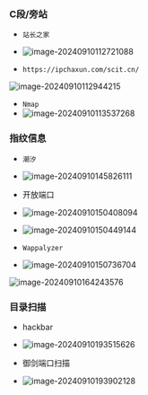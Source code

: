 ### C段/旁站

- `站长之家`
- ![image-20240910112721088](C:/Users/24937/Desktop/%E5%AD%A6%E4%B9%A0/%E7%AC%94%E8%AE%B0/assets/image-20240910112721088.png)

- `https://ipchaxun.com/scit.cn/`

![image-20240910112944215](C:/Users/24937/Desktop/%E5%AD%A6%E4%B9%A0/%E7%AC%94%E8%AE%B0/assets/image-20240910112944215.png)

- `Nmap`
- ![image-20240910113537268](C:/Users/24937/Desktop/%E5%AD%A6%E4%B9%A0/%E7%AC%94%E8%AE%B0/assets/image-20240910113537268.png)

### 指纹信息

- `潮汐`
- ![image-20240910145826111](C:/Users/24937/Desktop/%E5%AD%A6%E4%B9%A0/%E7%AC%94%E8%AE%B0/assets/image-20240910145826111.png)
- 开放端口

- ![image-20240910150408094](C:/Users/24937/Desktop/%E5%AD%A6%E4%B9%A0/%E7%AC%94%E8%AE%B0/assets/image-20240910150408094.png)
- ![image-20240910150449144](C:/Users/24937/Desktop/%E5%AD%A6%E4%B9%A0/%E7%AC%94%E8%AE%B0/assets/image-20240910150449144.png)

- `Wappalyzer`
- ![image-20240910150736704](C:/Users/24937/Desktop/%E5%AD%A6%E4%B9%A0/%E7%AC%94%E8%AE%B0/assets/image-20240910150736704.png)

![image-20240910164243576](C:/Users/24937/Desktop/%E5%AD%A6%E4%B9%A0/%E7%AC%94%E8%AE%B0/assets/image-20240910164243576.png)

### 目录扫描

- hackbar
- ![image-20240910193515626](C:/Users/24937/Desktop/%E5%AD%A6%E4%B9%A0/%E7%AC%94%E8%AE%B0/assets/image-20240910193515626-1725968130402-1.png)

- 御剑端口扫描
- ![image-20240910193902128](C:/Users/24937/Desktop/%E5%AD%A6%E4%B9%A0/%E7%AC%94%E8%AE%B0/assets/image-20240910193902128.png)